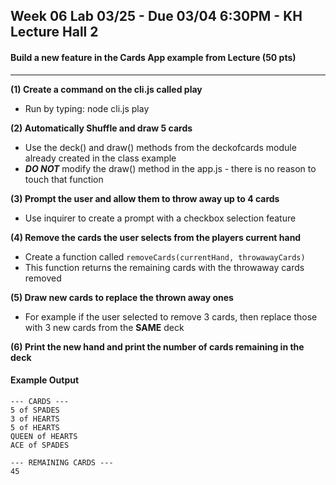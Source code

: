 
## Week 06 Lab 03/25 - Due 03/04 6:30PM - KH Lecture Hall 2

#### Build a new feature in the Cards App example from Lecture (50 pts)

---

**(1) Create a command on the cli.js called play**
  - Run by typing: node cli.js play

**(2) Automatically Shuffle and draw 5 cards**
  - Use the deck() and draw() methods from the deckofcards module already created in the class example
  - ***DO NOT*** modify the draw() method in the app.js - there is no reason to touch that function

**(3) Prompt the user and allow them to throw away up to 4 cards**
  - Use inquirer to create a prompt with a checkbox selection feature

**(4) Remove the cards the user selects from the players current hand**
  - Create a function called `removeCards(currentHand, throwawayCards)`
  - This function returns the remaining cards with the throwaway cards removed

**(5) Draw new cards to replace the thrown away ones**
  - For example if the user selected to remove 3 cards, then replace those with 3 new cards from the **SAME** deck

**(6) Print the new hand and print the number of cards remaining in the deck**

#### Example Output
    --- CARDS ---
    5 of SPADES
    3 of HEARTS
    5 of HEARTS
    QUEEN of HEARTS
    ACE of SPADES

    --- REMAINING CARDS ---
    45


